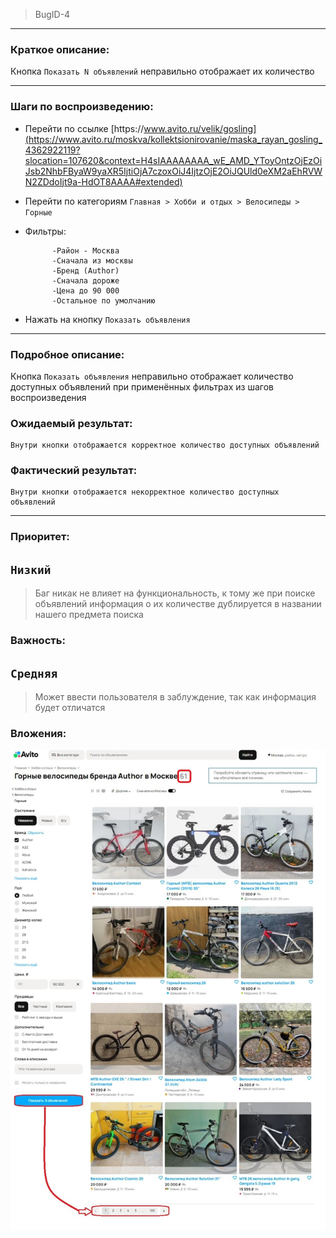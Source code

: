 >BugID-4
___
### Краткое описание:

Кнопка `Показать N объявлений` неправильно
отображает их количество 
___
### Шаги по воспроизведению:

- Перейти по ссылке [httрs://www.аvitо.ru/velik/gosling](https://www.avito.ru/moskva/kollektsionirovanie/maska_rayan_gosling_4362922119?slocation=107620&context=H4sIAAAAAAAA_wE_AMD_YToyOntzOjEzOiJsb2NhbFByaW9yaXR5IjtiOjA7czoxOiJ4IjtzOjE2OiJQUld0eXM2aEhRVWN2ZDdoIjt9a-HdOT8AAAA#extended)
- Перейти по категориям `Главная > Хобби и отдых > Велосипеды > Горные`
- Фильтры:  

            -Район - Москва
            -Сначала из москвы
            -Бренд (Author)
            -Сначала дороже
            -Цена до 90 000
            -Остальное по умолчанию

- Нажать на кнопку `Показать объявления`            
___
### Подробное описание:

Кнопка `Показать объявления` неправильно отображает количество доступных
объявлений при применённых фильтрах из шагов воспроизведения

### Ожидаемый результат:

    Внутри кнопки отображается корректное количество доступных объявлений

### Фактический результат:

    Внутри кнопки отображается некорректное количество доступных объявлений
___
        
### Приоритет:

## `Низкий`

>Баг никак не влияет на функциональность, к тому же при поиске объявлений
информация о их количестве дублируется в названии нашего предмета поиска


### Важность:

## `Средняя`

>Может ввести пользователя в заблуждение, так как информация будет отличатся

### Вложения:

![Header](https://github.com/GitHoms/Avito-Internship-assignments-2025/blob/main/Assets/Task%231-bugID%234.jpg?raw=true)